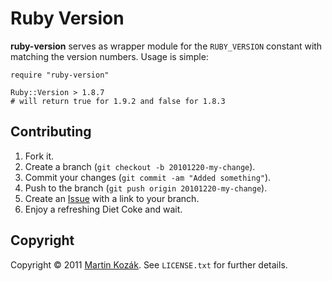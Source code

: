 Ruby Version
============

**ruby-version** serves as wrapper module for the `RUBY_VERSION` constant 
with matching the version numbers. Usage is simple:

    require "ruby-version"
    
    Ruby::Version > 1.8.7   
    # will return true for 1.9.2 and false for 1.8.3

Contributing
------------

1. Fork it.
2. Create a branch (`git checkout -b 20101220-my-change`).
3. Commit your changes (`git commit -am "Added something"`).
4. Push to the branch (`git push origin 20101220-my-change`).
5. Create an [Issue][9] with a link to your branch.
6. Enjoy a refreshing Diet Coke and wait.

Copyright
---------

Copyright &copy; 2011 [Martin Kozák][10]. See `LICENSE.txt` for
further details.

[9]: http://github.com/martinkozak/ruby-version/issues
[10]: http://www.martinkozak.net/
